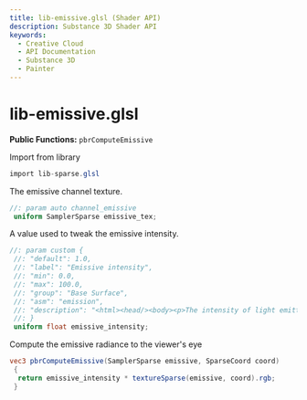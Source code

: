 ```yaml
---
title: lib-emissive.glsl (Shader API)
description: Substance 3D Shader API
keywords:
  - Creative Cloud
  - API Documentation
  - Substance 3D
  - Painter
---
```














[ ](#section-0)












[ ](#section-1)

lib-emissive.glsl
=================


**Public Functions:**
`pbrComputeEmissive`


Import from library





```glsl
import lib-sparse.glsl
```







[ ](#section-2)

The emissive channel texture.





```glsl
//: param auto channel_emissive
 uniform SamplerSparse emissive_tex;
```







[ ](#section-3)

A value used to tweak the emissive intensity.





```glsl
//: param custom {
 //: "default": 1.0,
 //: "label": "Emissive intensity",
 //: "min": 0.0,
 //: "max": 100.0,
 //: "group": "Base Surface",
 //: "asm": "emission",
 //: "description": "<html><head/><body><p>The intensity of light emitted by the surface.<br/><b>Please note</b>: The following channel needs to be present for this parameter to have an effect: <b>Emissive</b></p></body></html>"
 //: }
 uniform float emissive_intensity;
```







[ ](#section-4)

Compute the emissive radiance to the viewer's eye





```glsl
vec3 pbrComputeEmissive(SamplerSparse emissive, SparseCoord coord)
 {
  return emissive_intensity * textureSparse(emissive, coord).rgb;
 }
 
 
```






